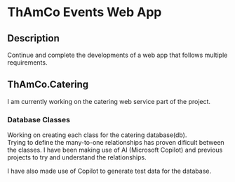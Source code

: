 # ThAmCo Events Web App

## Description

Continue and complete the developments of a web app that follows multiple requirements.

## ThAmCo.Catering

I am currently working on the catering web service part of the project.  

### Database Classes

Working on creating each class for the catering database(db).  
Trying to define the many-to-one relationships has proven dificult between the classes.
I have been making use of AI (Microsoft Copilot) and previous projects to try and understand the relationships.  
  
I have also made use of Copilot to generate test data for the database.
